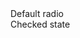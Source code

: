 <div class="rounded border border-gray-200 dark:border-gray-700">
  <Checkbox classLabel="w-full p-4">Default radio</Checkbox>
</div>
<div class="rounded border border-gray-200 dark:border-gray-700">
  <Checkbox checked classLabel="w-full p-4">Checked state</Checkbox>
</div>